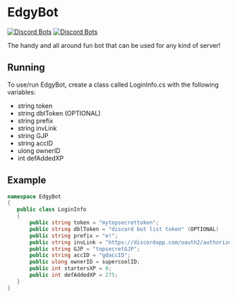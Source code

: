 # EdgyBot
[![Discord Bots](https://discordbots.org/api/widget/status/373163613390897163.svg)](https://discordbots.org/bot/373163613390897163)
[![Discord Bots](https://discordbots.org/api/widget/servers/373163613390897163.svg)](https://discordbots.org/bot/373163613390897163)

The handy and all around fun bot that can be used for any kind of server!

## Running

 To use/run EdgyBot, create a class called LoginInfo.cs with the following variables:

 * string token
 * string dblToken (OPTIONAL)
 * string prefix 
 * string invLink
 * string GJP
 * string accID
 * ulong ownerID
 * int defAddedXP
 
 ## Example
 ```cs
 namespace EdgyBot
{
    public class LoginInfo
    {
		public string token = "mytopsecrettoken";
		public string dblToken = "discord bot list token" (OPTIONAL)
		public string prefix = "e!";
		public string invLink = "https://discordapp.com/oauth2/authorize/?permissions=2146950391&scope=bot&client_id=373163613390897163";
		public string GJP = "topsecretGJP";
		public string accID = "gdaccID";
		public ulong ownerID = supercoolID;
		public int startersXP = 0;
		public int defAddedXP = 275;
    }
}
 ```
